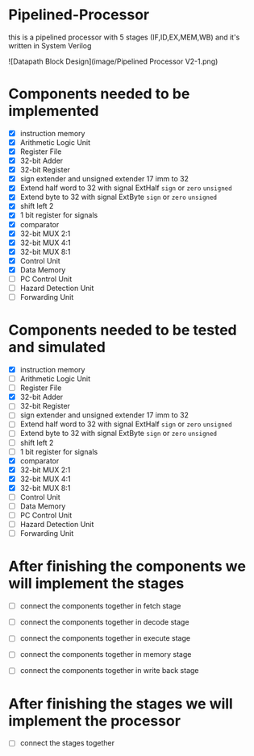# Pipelined-Processor
this is a pipelined processor with 5 stages (IF,ID,EX,MEM,WB) and it's written in System Verilog

![Datapath Block Design](image/Pipelined Processor V2-1.png)

# Components needed to be implemented
- [x] instruction memory
- [x] Arithmetic Logic Unit
- [x] Register File
- [x] 32-bit Adder
- [x] 32-bit Register
- [x] sign extender and unsigned extender 17 imm to 32 
- [x] Extend half word to 32 with signal ExtHalf `sign` or `zero` `unsigned`
- [x] Extend byte to 32 with signal ExtByte `sign` or `zero` `unsigned`
- [x] shift left 2
- [x] 1 bit register for signals
- [x] comparator
- [x] 32-bit MUX 2:1
- [x] 32-bit MUX 4:1
- [x] 32-bit MUX 8:1
- [x] Control Unit
- [x] Data Memory
- [ ] PC Control Unit
- [ ] Hazard Detection Unit
- [ ] Forwarding Unit

# Components needed to be tested and simulated
- [x] instruction memory
- [ ] Arithmetic Logic Unit
- [ ] Register File
- [x] 32-bit Adder
- [ ] 32-bit Register
- [ ] sign extender and unsigned extender 17 imm to 32 
- [ ] Extend half word to 32 with signal ExtHalf `sign` or `zero` `unsigned`
- [ ] Extend byte to 32 with signal ExtByte `sign` or `zero` `unsigned`
- [ ] shift left 2
- [ ] 1 bit register for signals
- [x] comparator
- [x] 32-bit MUX 2:1
- [x] 32-bit MUX 4:1
- [x] 32-bit MUX 8:1
- [ ] Control Unit
- [ ] Data Memory
- [ ] PC Control Unit
- [ ] Hazard Detection Unit
- [ ] Forwarding Unit
# After finishing the components we will implement the stages
- [ ] connect the components together in fetch stage
- [ ] connect the components together in decode stage
- [ ] connect the components together in execute stage
- [ ] connect the components together in memory stage
- [ ] connect the components together in write back stage


# After finishing the stages we will implement the processor
- [ ] connect the stages together


